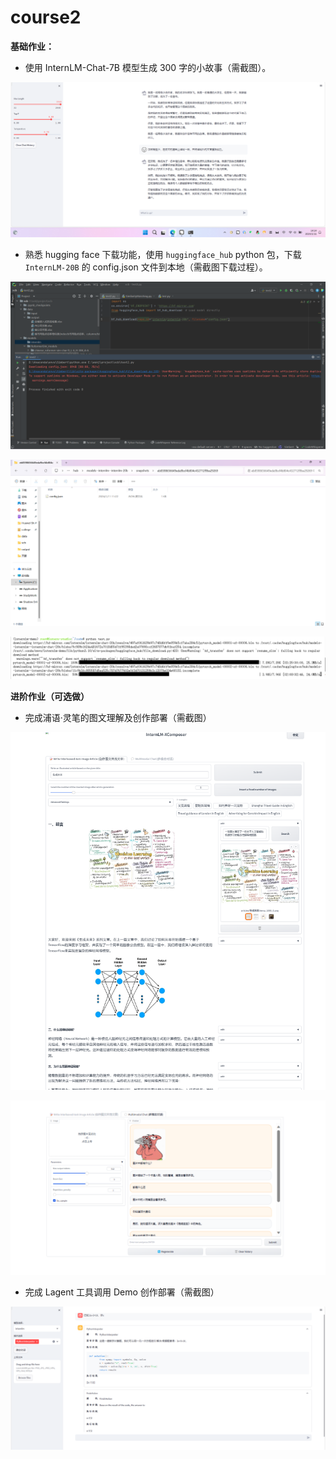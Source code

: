 # course2&#x20;

**基础作业：**

-   使用 InternLM-Chat-7B 模型生成 300 字的小故事（需截图）。

![](image/image_n4U2CfFmPo.png)

-   熟悉 hugging face 下载功能，使用 `huggingface_hub` python 包，下载 `InternLM-20B` 的 config.json 文件到本地（需截图下载过程）。

![](image/image_Ltr7EYccCE.png)

![](image/image_1K0G0K69Dr.png)

![](image/image_IuFkxnYWE6.png)

**进阶作业（可选做）**

-   完成浦语·灵笔的图文理解及创作部署（需截图）

![](image/image_DyUkWRyEnz.png)

![](image/image_UaLSQwQWni.png)

-   完成 Lagent 工具调用 Demo 创作部署（需截图）

![](image/image_ZaFolwobQM.png)
